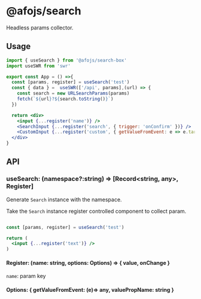# @afojs/search

Headless params collector.

## Usage

```jsx
import { useSearch } from '@afojs/search-box'
import useSWR from 'swr'

export const App = () =>{
  const [params, register] = useSearch('test')
  const { data } =  useSWR(['/api', params],(url) => {
    const search = new URLSearchParams(params)
    fetch(`${url}?${search.toString()}`)
  })

  return <div>
    <input {...register('name')} />
    <SearchInput {...register('search', { trigger: 'onConfirm' })} />
    <CustomInput {...register('custom', { getValueFromEvent: e => e.target.value })}>
  </div>
}
```

## API

### useSearch: (namespace?:string) => [Record<string, any>, Register]

Generate `Search` instance with the namespace.

Take the `Search` instance register controlled component to collect param.

```jsx

const [params, register] = useSearch('test')

return (
  <input {...register('text')} />
)
```

#### Register: (name: string, options: Options) => { value, onChange }

`name`: param key

#### Options: { getValueFromEvent: (e)=> any, valuePropName: string }
